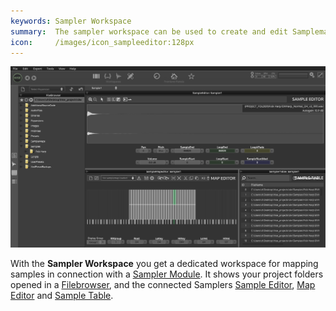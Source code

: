 ```yaml
---
keywords: Sampler Workspace
summary:  The sampler workspace can be used to create and edit Samplemaps.
icon:     /images/icon_sampleeditor:128px
---
```


![Sampler-Workspace](images/custom/sampler-workspace.png)

With the **Sampler Workspace** you get a dedicated workspace for mapping samples in connection with a [Sampler Module](/hise-modules/sound-generators/list/streamingsampler). It shows your project folders opened in a [Filebrowser](/ui-components/floating-tiles/hise/filebrowser), and the connected Samplers [Sample Editor](/working-with-hise/workspaces/sampler-workspace/sample-editor), [Map Editor](/working-with-hise/workspaces/sampler-workspace/sample-map-editor) and [Sample Table](/working-with-hise/workspaces/sampler-workspace/sample-table). 
